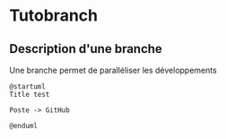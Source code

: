 # Tutobranch

## Description d'une branche

Une branche permet de paralléliser les développements

```plantuml
@startuml
Title test

Poste -> GitHub

@enduml
```
